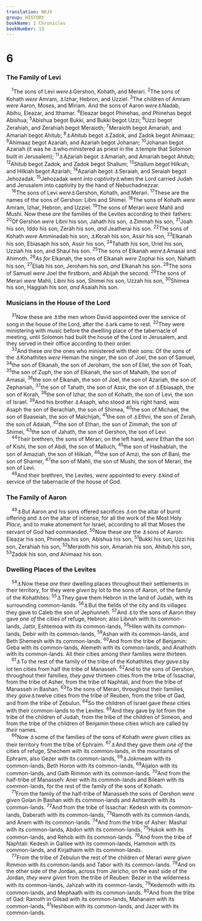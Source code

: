 ```yaml
---
translation: NKJV
group: HISTORY
bookName: I Chronicles 
bookNumber: 13
---
```


<div class="title"><h1>6</h1><h3>The Family of Levi</h3></div>
<span class="verse 1su_6_1"> <sup>1</sup>The sons of Levi <i>were</i><a data-toggle="tooltip" data-placement="bottom" title="Gen. 46:11; Ex. 6:16; Num. 26:57; 1 Chr. 23:6">⚓</a>Gershon, Kohath, and Merari. </span>
<span class="verse 1su_6_2"><sup>2</sup>The sons of Kohath <i>were</i> Amram, <a data-toggle="tooltip" data-placement="bottom" title="1 Chr. 6:18, 22">⚓</a>Izhar, Hebron, and Uzziel. </span>
<span class="verse 1su_6_3"><sup>3</sup>The children of Amram <i>were</i> Aaron, Moses, and Miriam. And the sons of Aaron <i>were</i><a data-toggle="tooltip" data-placement="bottom" title="Lev. 10:1, 2">⚓</a>Nadab, Abihu, Eleazar, and Ithamar. </span>
<span class="verse 1su_6_4"><sup>4</sup>Eleazar begot Phinehas, <i>and</i> Phinehas begot Abishua; </span>
<span class="verse 1su_6_5"><sup>5</sup>Abishua begot Bukki, and Bukki begot Uzzi; </span>
<span class="verse 1su_6_6"><sup>6</sup>Uzzi begot Zerahiah, and Zerahiah begot Meraioth; </span>
<span class="verse 1su_6_7"><sup>7</sup>Meraioth begot Amariah, and Amariah begot Ahitub; </span>
<span class="verse 1su_6_8"><sup>8</sup><a data-toggle="tooltip" data-placement="bottom" title="2 Sam. 8:17">⚓</a>Ahitub begot <a data-toggle="tooltip" data-placement="bottom" title="2 Sam. 15:27">⚓</a>Zadok, and Zadok begot Ahimaaz; </span>
<span class="verse 1su_6_9"><sup>9</sup>Ahimaaz begot Azariah, and Azariah begot Johanan; </span>
<span class="verse 1su_6_10"><sup>10</sup>Johanan begot Azariah (it was he <a data-toggle="tooltip" data-placement="bottom" title="2 Chr. 26:17, 18">⚓</a>who ministered as priest in the <a data-toggle="tooltip" data-placement="bottom" title="1 Kin. 6:1; 2 Chr. 3:1">⚓</a>temple that Solomon built in Jerusalem); </span>
<span class="verse 1su_6_11"><sup>11</sup><a data-toggle="tooltip" data-placement="bottom" title="Ezra 7:3">⚓</a>Azariah begot <a data-toggle="tooltip" data-placement="bottom" title="2 Chr. 19:11">⚓</a>Amariah, and Amariah begot Ahitub; </span>
<span class="verse 1su_6_12"><sup>12</sup>Ahitub begot Zadok, and Zadok begot Shallum; </span>
<span class="verse 1su_6_13"><sup>13</sup>Shallum begot Hilkiah, and Hilkiah begot Azariah; </span>
<span class="verse 1su_6_14"><sup>14</sup>Azariah begot <a data-toggle="tooltip" data-placement="bottom" title="2 Kin. 25:18–21; Neh. 11:11">⚓</a>Seraiah, and Seraiah begot Jehozadak. </span>
<span class="verse 1su_6_15"><sup>15</sup>Jehozadak went <i>into</i> <i>captivity</i><a data-toggle="tooltip" data-placement="bottom" title="2 Kin. 25:21">⚓</a>when the Lord carried Judah and Jerusalem into captivity by the hand of Nebuchadnezzar.<br/></span>
<span class="verse 1su_6_16"> <sup>16</sup>The sons of Levi <i>were</i><a data-toggle="tooltip" data-placement="bottom" title="Gen. 46:11; Ex. 6:16">⚓</a>Gershon, Kohath, and Merari. </span>
<span class="verse 1su_6_17"><sup>17</sup>These are the names of the sons of Gershon: Libni and Shimei. </span>
<span class="verse 1su_6_18"><sup>18</sup>The sons of Kohath <i>were</i> Amram, Izhar, Hebron, and Uzziel. </span>
<span class="verse 1su_6_19"><sup>19</sup>The sons of Merari <i>were</i> Mahli and Mushi. Now these <i>are</i> the families of the Levites according to their fathers: </span>
<span class="verse 1su_6_20"><sup>20</sup>Of Gershon <i>were</i> Libni his son, Jahath his son, <a data-toggle="tooltip" data-placement="bottom" title="1 Chr. 6:42">⚓</a>Zimmah his son, </span>
<span class="verse 1su_6_21"><sup>21</sup>Joah his son, Iddo his son, Zerah his son, <i>and</i> Jeatherai his son. </span>
<span class="verse 1su_6_22"><sup>22</sup>The sons of Kohath <i>were</i> Amminadab his son, <a data-toggle="tooltip" data-placement="bottom" title="Num. 16:1">⚓</a>Korah his son, Assir his son, </span>
<span class="verse 1su_6_23"><sup>23</sup>Elkanah his son, Ebiasaph his son, Assir his son, </span>
<span class="verse 1su_6_24"><sup>24</sup>Tahath his son, Uriel his son, Uzziah his son, and Shaul his son. </span>
<span class="verse 1su_6_25"><sup>25</sup>The sons of Elkanah <i>were</i><a data-toggle="tooltip" data-placement="bottom" title="1 Chr. 6:35, 36">⚓</a>Amasai and Ahimoth. </span>
<span class="verse 1su_6_26"><sup>26</sup><i>As</i> <i>for</i> Elkanah, the sons of Elkanah <i>were</i> Zophai his son, Nahath his son, </span>
<span class="verse 1su_6_27"><sup>27</sup>Eliab his son, Jeroham his son, <i>and</i> Elkanah his son. </span>
<span class="verse 1su_6_28"><sup>28</sup>The sons of Samuel <i>were</i> Joel the firstborn, and Abijah the second. </span>
<span class="verse 1su_6_29"><sup>29</sup>The sons of Merari <i>were</i> Mahli, Libni his son, Shimei his son, Uzzah his son, </span>
<span class="verse 1su_6_30"><sup>30</sup>Shimea his son, Haggiah his son, <i>and</i> Asaiah his son.<br/></span>
<div class="title"><h3>Musicians in the House of the Lord</h3></div>
<span class="verse 1su_6_31"> <sup>31</sup>Now these are <a data-toggle="tooltip" data-placement="bottom" title="1 Chr. 15:16–22, 27; 16:4–6">⚓</a>the men whom David appointed over the service of song in the house of the Lord, after the <a data-toggle="tooltip" data-placement="bottom" title="2 Sam. 6:17; 1 Kin. 8:4; 1 Chr. 15:25—16:1">⚓</a>ark came to rest. </span>
<span class="verse 1su_6_32"><sup>32</sup>They were ministering with music before the dwelling place of the tabernacle of meeting, until Solomon had built the house of the Lord in Jerusalem, and they served in their office according to their order.<br/></span>
<span class="verse 1su_6_33"> <sup>33</sup>And these <i>are</i> the ones who ministered with their sons: Of the sons of the <a data-toggle="tooltip" data-placement="bottom" title="Num. 26:57">⚓</a>Kohathites <i>were</i> Heman the singer, the son of Joel, the son of Samuel, </span>
<span class="verse 1su_6_34"><sup>34</sup>the son of Elkanah, the son of Jeroham, the son of Eliel, the son of Toah, </span>
<span class="verse 1su_6_35"><sup>35</sup>the son of Zuph, the son of Elkanah, the son of Mahath, the son of Amasai, </span>
<span class="verse 1su_6_36"><sup>36</sup>the son of Elkanah, the son of Joel, the son of Azariah, the son of Zephaniah, </span>
<span class="verse 1su_6_37"><sup>37</sup>the son of Tahath, the son of Assir, the son of <a data-toggle="tooltip" data-placement="bottom" title="Ex. 6:24">⚓</a>Ebiasaph, the son of Korah, </span>
<span class="verse 1su_6_38"><sup>38</sup>the son of Izhar, the son of Kohath, the son of Levi, the son of Israel. </span>
<span class="verse 1su_6_39"><sup>39</sup>And his brother <a data-toggle="tooltip" data-placement="bottom" title="2 Chr. 5:12">⚓</a>Asaph, who stood at his right hand, <i>was</i> Asaph the son of Berachiah, the son of Shimea, </span>
<span class="verse 1su_6_40"><sup>40</sup>the son of Michael, the son of Baaseiah, the son of Malchijah, </span>
<span class="verse 1su_6_41"><sup>41</sup>the son of <a data-toggle="tooltip" data-placement="bottom" title="1 Chr. 6:21">⚓</a>Ethni, the son of Zerah, the son of Adaiah, </span>
<span class="verse 1su_6_42"><sup>42</sup>the son of Ethan, the son of Zimmah, the son of Shimei, </span>
<span class="verse 1su_6_43"><sup>43</sup>the son of Jahath, the son of Gershon, the son of Levi.<br/></span>
<span class="verse 1su_6_44"> <sup>44</sup>Their brethren, the sons of Merari, on the left hand, <i>were</i> Ethan the son of Kishi, the son of Abdi, the son of Malluch, </span>
<span class="verse 1su_6_45"><sup>45</sup>the son of Hashabiah, the son of Amaziah, the son of Hilkiah, </span>
<span class="verse 1su_6_46"><sup>46</sup>the son of Amzi, the son of Bani, the son of Shamer, </span>
<span class="verse 1su_6_47"><sup>47</sup>the son of Mahli, the son of Mushi, the son of Merari, the son of Levi.<br/></span>
<span class="verse 1su_6_48"> <sup>48</sup>And their brethren, the Levites, <i>were</i> appointed to every <a data-toggle="tooltip" data-placement="bottom" title="1 Chr. 9:14–34">⚓</a>kind of service of the tabernacle of the house of God.<br/></span>
<div class="title"><h3>The Family of Aaron</h3></div>
<span class="verse 1su_6_49"> <sup>49</sup><a data-toggle="tooltip" data-placement="bottom" title="Ex. 28:1; (Num. 18:1–8)">⚓</a>But Aaron and his sons offered sacrifices <a data-toggle="tooltip" data-placement="bottom" title="Lev. 1:8, 9">⚓</a>on the altar of burnt offering and <a data-toggle="tooltip" data-placement="bottom" title="Ex. 30:7">⚓</a>on the altar of incense, for all the work of the Most Holy <i>Place,</i> and to make atonement for Israel, according to all that Moses the servant of God had commanded. </span>
<span class="verse 1su_6_50"><sup>50</sup>Now these <i>are</i> the <a data-toggle="tooltip" data-placement="bottom" title="1 Chr. 6:4–8; Ezra 7:5">⚓</a>sons of Aaron: Eleazar his son, Phinehas his son, Abishua his son, </span>
<span class="verse 1su_6_51"><sup>51</sup>Bukki his son, Uzzi his son, Zerahiah his son, </span>
<span class="verse 1su_6_52"><sup>52</sup>Meraioth his son, Amariah his son, Ahitub his son, </span>
<span class="verse 1su_6_53"><sup>53</sup>Zadok his son, <i>and</i> Ahimaaz his son.<br/></span>
<div class="title"><h3>Dwelling Places of the Levites</h3></div>
<span class="verse 1su_6_54"> <sup>54</sup><a data-toggle="tooltip" data-placement="bottom" title="Josh. 21">⚓</a>Now these <i>are</i> their dwelling places throughout their settlements in their territory, for they were <i>given</i> by lot to the sons of Aaron, of the family of the Kohathites: </span>
<span class="verse 1su_6_55"><sup>55</sup><a data-toggle="tooltip" data-placement="bottom" title="Josh. 14:13; 21:11, 12">⚓</a>They gave them Hebron in the land of Judah, with its surrounding common-lands. </span>
<span class="verse 1su_6_56"><sup>56</sup><a data-toggle="tooltip" data-placement="bottom" title="Josh. 14:13; 15:13">⚓</a>But the fields of the city and its villages they gave to Caleb the son of Jephunneh. </span>
<span class="verse 1su_6_57"><sup>57</sup>And <a data-toggle="tooltip" data-placement="bottom" title="Josh. 21:13, 19">⚓</a>to the sons of Aaron they gave <i>one</i> <i>of</i> the cities of refuge, Hebron; also Libnah with its common-lands, Jattir, Eshtemoa with its common-lands, </span>
<span class="verse 1su_6_58"><sup>58</sup>Hilen with its common-lands, Debir with its common-lands, </span>
<span class="verse 1su_6_59"><sup>59</sup>Ashan with its common-lands, and Beth Shemesh with its common-lands. </span>
<span class="verse 1su_6_60"><sup>60</sup>And from the tribe of Benjamin: Geba with its common-lands, Alemeth with its common-lands, and Anathoth with its common-lands. All their cities among their families <i>were</i> thirteen.<br/></span>
<span class="verse 1su_6_61"> <sup>61</sup><a data-toggle="tooltip" data-placement="bottom" title="1 Chr. 6:66–70">⚓</a>To the rest of the family of the tribe of the Kohathites <i>they</i> <i>gave</i><a data-toggle="tooltip" data-placement="bottom" title="Josh. 21:5">⚓</a>by lot ten cities from half the tribe of Manasseh. </span>
<span class="verse 1su_6_62"><sup>62</sup>And to the sons of Gershon, throughout their families, <i>they</i> <i>gave</i> thirteen cities from the tribe of Issachar, from the tribe of Asher, from the tribe of Naphtali, and from the tribe of Manasseh in Bashan. </span>
<span class="verse 1su_6_63"><sup>63</sup>To the sons of Merari, throughout their families, <i>they</i> <i>gave</i><a data-toggle="tooltip" data-placement="bottom" title="Josh. 21:7, 34–40">⚓</a>twelve cities from the tribe of Reuben, from the tribe of Gad, and from the tribe of Zebulun. </span>
<span class="verse 1su_6_64"><sup>64</sup>So the children of Israel gave <i>these</i> cities with their common-lands to the Levites. </span>
<span class="verse 1su_6_65"><sup>65</sup>And they gave by lot from the tribe of the children of Judah, from the tribe of the children of Simeon, and from the tribe of the children of Benjamin these cities which are called by <i>their</i> names.<br/></span>
<span class="verse 1su_6_66"> <sup>66</sup>Now <a data-toggle="tooltip" data-placement="bottom" title="1 Chr. 6:61">⚓</a>some of the families of the sons of Kohath <i>were</i> <i>given</i> cities as their territory from the tribe of Ephraim. </span>
<span class="verse 1su_6_67"><sup>67</sup><a data-toggle="tooltip" data-placement="bottom" title="Josh. 21:21">⚓</a>And they gave them <i>one</i> <i>of</i> the cities of refuge, Shechem with its common-lands, in the mountains of Ephraim, also Gezer with its common-lands, </span>
<span class="verse 1su_6_68"><sup>68</sup><a data-toggle="tooltip" data-placement="bottom" title="Josh. 21:22">⚓</a>Jokmeam with its common-lands, Beth Horon with its common-lands, </span>
<span class="verse 1su_6_69"><sup>69</sup>Aijalon with its common-lands, and Gath Rimmon with its common-lands. </span>
<span class="verse 1su_6_70"><sup>70</sup>And from the half-tribe of Manasseh: Aner with its common-lands and Bileam with its common-lands, for the rest of the family of the sons of Kohath.<br/></span>
<span class="verse 1su_6_71"> <sup>71</sup>From the family of the half-tribe of Manasseh the sons of Gershon <i>were</i> <i>given</i> Golan in Bashan with its common-lands and Ashtaroth with its common-lands. </span>
<span class="verse 1su_6_72"><sup>72</sup>And from the tribe of Issachar: Kedesh with its common-lands, Daberath with its common-lands, </span>
<span class="verse 1su_6_73"><sup>73</sup>Ramoth with its common-lands, and Anem with its common-lands. </span>
<span class="verse 1su_6_74"><sup>74</sup>And from the tribe of Asher: Mashal with its common-lands, Abdon with its common-lands, </span>
<span class="verse 1su_6_75"><sup>75</sup>Hukok with its common-lands, and Rehob with its common-lands. </span>
<span class="verse 1su_6_76"><sup>76</sup>And from the tribe of Naphtali: Kedesh in Galilee with its common-lands, Hammon with its common-lands, and Kirjathaim with its common-lands.<br/></span>
<span class="verse 1su_6_77"> <sup>77</sup>From the tribe of Zebulun the rest of the children of Merari <i>were</i> <i>given</i> Rimmon with its common-lands and Tabor with its common-lands. </span>
<span class="verse 1su_6_78"><sup>78</sup>And on the other side of the Jordan, across from Jericho, on the east side of the Jordan, <i>they</i> <i>were</i> <i>given</i> from the tribe of Reuben: Bezer in the wilderness with its common-lands, Jahzah with its common-lands, </span>
<span class="verse 1su_6_79"><sup>79</sup>Kedemoth with its common-lands, and Mephaath with its common-lands. </span>
<span class="verse 1su_6_80"><sup>80</sup>And from the tribe of Gad: Ramoth in Gilead with its common-lands, Mahanaim with its common-lands, </span>
<span class="verse 1su_6_81"><sup>81</sup>Heshbon with its common-lands, and Jazer with its common-lands.<br/></span>
